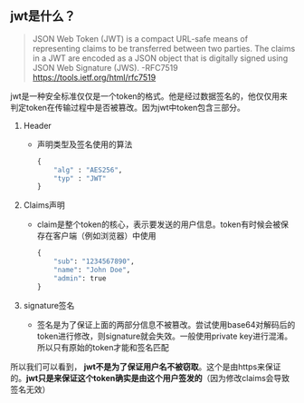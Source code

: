 ## jwt是什么？

>JSON Web Token (JWT) is a compact URL-safe means of representing claims to be transferred between two parties. The claims in a JWT are encoded as a JSON object that is digitally signed using JSON Web Signature (JWS).
-RFC7519 https://tools.ietf.org/html/rfc7519

jwt是一种安全标准仅仅是一个token的格式。他是经过数据签名的，他仅仅用来判定token在传输过程中是否被篡改。因为jwt中token包含三部分。

1. Header
    - 声明类型及签名使用的算法
        ```python
        {
            "alg" : "AES256",
            "typ" : "JWT"
        }
        ```
2. Claims声明 
    - claim是整个token的核心，表示要发送的用户信息。token有时候会被保存在客户端（例如浏览器）中使用
        ```python
        {
            "sub": "1234567890",
            "name": "John Doe",
            "admin": true
        }
        ```

3. signature签名
    - 签名是为了保证上面的两部分信息不被篡改。尝试使用base64对解码后的token进行修改，则signature就会失效。一般使用private key进行混淆。所以只有原始的token才能和签名匹配

所以我们可以看到， **jwt不是为了保证用户名不被窃取**。这个是由https来保证的。**jwt只是来保证这个token确实是由这个用户签发的**（因为修改claims会导致签名无效）
